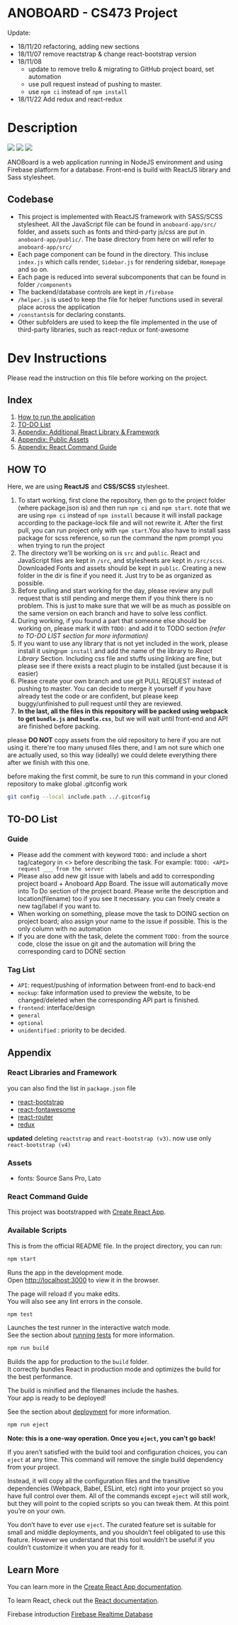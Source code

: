# ANOBOARD - CS473 Project
Update:
* 18/11/20 refactoring, adding new sections
* 18/11/07 remove reactstrap & change react-bootstrap version
* 18/11/08
  * update to remove trello & migrating to GitHub project board, set automation
  * use pull request instead of pushing to master.
  * use `npm ci` instead of `npm install`
* 18/11/22 Add redux and react-redux

# Description
![](https://img.shields.io/badge/nodejs-11.2.0-green.svg)
![](https://img.shields.io/badge/npm-6.4.1-red.svg)
![](https://img.shields.io/badge/react%20-16.6.0-blue.svg)

ANOBoard is a web application running in NodeJS environment and using Firebase platform for a database. Front-end is build with ReactJS library and Sass stylesheet.

## Codebase
* This project is implemented with ReactJS framework with SASS/SCSS stylesheet. All the JavaScript file can be found in `anoboard-app/src/` folder, and assets such as fonts and third-party js/css are put in `anoboard-app/public/`. The base directory from here on will refer to `anoboard-app/src/`
* Each page component can be found in the directory. This incluse `index.js` which calls render, `Sidebar.js` for rendering sidebar, `Homepage` and so on.
* Each page is reduced into several subcomponents that can be found in folder `/components`
* The backend/database controls are kept in `/firebase`
* `/helper.js` is used to keep the file for helper functions used in several place across the application
* `/constants`is for declaring constants.
* Other subfolders are used to keep the file implemented in the use of third-party libraries, such as react-redux or font-awesome

# Dev Instructions
Please read the instruction on this file before working on the project.

## Index
1. [How to run the application](#HOW-TO)
2. [TO-DO List](#TO-DO-List)
3. [Appendix: Additional React Library & Framework](#React-Libraries-and-Framework)
4. [Appendix: Public Assets](#Assets)
5. [Appendix: React Command Guide](#React-Command-Guide)

## HOW TO
Here, we are using **ReactJS** and **CSS/SCSS** stylesheet.

1. To start working, first clone the repository, then go to the project folder (where package.json is) and then run `npm ci` and `npm start`. note that we are using `npm ci` instead of `npm install` because it will install package according to the package-lock file and will not rewrite it. After the first pull, you can run project only with `npm start`.You also have to install sass package for scss reference, so run the command the npm prompt you when trying to run the project
2. The directory we'll be working on is `src` and `public`. React and JavaScript files are kept in `/src`, and stylesheets are kept in `/src/scss`. Downloaded Fonts and assets should be kept in `public`. Creating a new folder in the dir is fine if you need it. Just try to be as organized as possible.
3. Before pulling and start working for the day, please review any pull request that is still pending and merge them if you think there is no problem. This is just to make sure that we will be as much as possible on the same version on each branch and have to solve less conflict.
4. During working, if you found a part that someone else should be working on, please mark it with `TODO:` and add it to TODO section *(refer to TO-DO LIST section for more information)*
5. If you want to use any library that is not yet included in the work, please install it using`npm install` and add the name of the library to *React Library* Section. Including css file and stuffs using linking are fine, but please see if there exists a react plugin to be installed (just because it is easier)<br>
6. Please create your own branch and use git PULL REQUEST instead of pushing to master. You can decide to merge it yourself if you have already test the code or are confident, but please keep buggy/unfinished to pull request until they are reviewed.
7. **In the last, all the files in this repository will be packed using webpack to get `bundle.js` and `bundle.css`**, but we will wait until front-end and API are finished before packing.

please **DO NOT** copy assets from the old repository to here if you are not using it. there're too many unused files there, and I am not sure which one are actually used, so this way (ideally) we could delete everything there after we finish with this one.

before making the first commit, be sure to run this command in your cloned repository to make global .gitconfig work
```bash
git config --local include.path ../.gitconfig
```

## TO-DO List
### Guide
- Please add the comment with keyword `TODO:` and include a short tag/category in <> before describing the task. For example:
`TODO: <API> request ___ from the server`
- Please also add new git issue with labels and add to corresponding project board + Anoboard App Board. The issue will automatically move into To Do section of the project board. Please write the description and location(filename) too if you see it necessary. you can freely create a new tag/label if you want to.
- When working on something, please move the task to DOING section on project board; also assign your name to the issue if possible. This is the only column with no automation
- If you are done with the task, delete the comment `TODO:` from the source code, close the issue on git and the automation will bring the corresponding card to DONE section

### Tag List
- `API`: request/pushing of information between front-end to back-end
- `mockup`: fake information used to preview the website, to be changed/deleted when the corresponding API part is finished.
- `frontend`: interface/design
- `general`
- `optional`
- `unidentified` : priority to be decided.

## Appendix
### React Libraries and Framework
you can also find the list in `package.json` file
- [react-bootstrap](https://react-bootstrap.netlify.com)
- [react-fontawesome](https://fontawesome.com)
- [react-router](https://reacttraining.com/react-router/core/guides/philosophy)
- [redux](https://redux.js.org)

**updated** deleting `reactstrap` and `react-bootstrap (v3)`. now use only `react-bootstrap (v4)`

### Assets
- fonts: Source Sans Pro, Lato

### React Command Guide

This project was bootstrapped with [Create React App](https://github.com/facebook/create-react-app).

### Available Scripts
This is from the official README file. In the project directory, you can run:

```bash
npm start
```

Runs the app in the development mode.<br>
Open [http://localhost:3000](http://localhost:3000) to view it in the browser.

The page will reload if you make edits.<br>
You will also see any lint errors in the console.

```bash
npm test
```

Launches the test runner in the interactive watch mode.<br>
See the section about [running tests](https://facebook.github.io/create-react-app/docs/running-tests) for more information.

```bash
npm run build
```

Builds the app for production to the `build` folder.<br>
It correctly bundles React in production mode and optimizes the build for the best performance.

The build is minified and the filenames include the hashes.<br>
Your app is ready to be deployed!

See the section about [deployment](https://facebook.github.io/create-react-app/docs/deployment) for more information.

```bash
npm run eject
```

**Note: this is a one-way operation. Once you `eject`, you can’t go back!**

If you aren’t satisfied with the build tool and configuration choices, you can `eject` at any time. This command will remove the single build dependency from your project.

Instead, it will copy all the configuration files and the transitive dependencies (Webpack, Babel, ESLint, etc) right into your project so you have full control over them. All of the commands except `eject` will still work, but they will point to the copied scripts so you can tweak them. At this point you’re on your own.

You don’t have to ever use `eject`. The curated feature set is suitable for small and middle deployments, and you shouldn’t feel obligated to use this feature. However we understand that this tool wouldn’t be useful if you couldn’t customize it when you are ready for it.

## Learn More

You can learn more in the [Create React App documentation](https://facebook.github.io/create-react-app/docs/getting-started).

To learn React, check out the [React documentation](https://reactjs.org/).

Firebase introduction [Firebase Realtime Database](https://firebase.google.com/products/realtime-database/?authuser=0)
